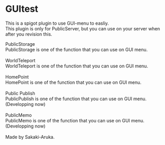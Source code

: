 # GUItest
This is a spigot plugin to use GUI-menu to easliy.  
This plugin is only for PublicServer, but you can use on your server when after you revision this. 
  
PublicStorage  
PublicStorage is one of the function that you can use on GUI menu.  
<br>
WorldTeleport  
WorldTeleport is one of the function that you can use on GUI menu.  
<br>
HomePoint  
HomePoint is one of the function that you can use on GUI menu.  
<br>
Public Publish  
PublicPublish is one of the function that you can use on GUI menu.  
(Developping now)  
<br>
PublicMemo  
PublicMemo is one of the function that you can use on GUI menu.  
(Developping now)  
<br>
Made by Sakaki-Aruka.
